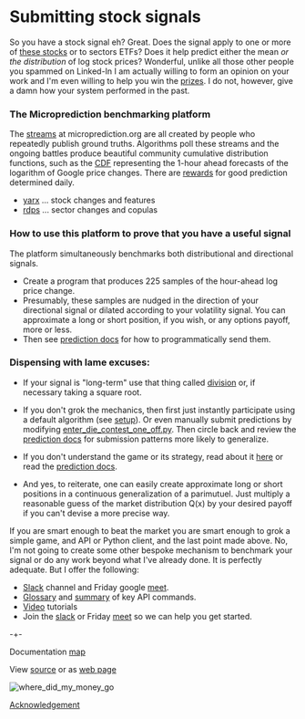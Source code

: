 # Submitting stock signals

So you have a stock signal eh? Great. Does the signal apply to one or more of [these stocks](https://raw.githubusercontent.com/microprediction/microprediction/master/microprediction/live/xraytickers.json) or to sectors ETFs? Does it help predict either the mean *or the distribution* of log stock prices? Wonderful, unlike all those other people you spammed on Linked-In I am actually willing to form an opinion on your work and I'm even willing to help you win the [prizes](https://microprediction.github.io/microprediction/prizes.html). I do not, however, give a damn how your system performed in the past.     

### The Microprediction benchmarking platform

The [streams](https://www.microprediction.org/browse_streams.html) at
microprediction.org are all created by people who repeatedly publish ground truths. Algorithms
poll these streams and the ongoing battles produce 
beautiful community cumulative distribution functions, such as the [CDF](https://www.microprediction.org/stream_dashboard.html?stream=quick_yarx_goog&horizon=3555) representing the 1-hour ahead
forecasts of the logarithm of Google price changes. There are [rewards](https://www.microprediction.com/competitions/daily) for good prediction determined daily. 

 - [yarx](https://microprediction.github.io/microprediction/yarx.html) ... stock changes and features
 - [rdps](https://microprediction.github.io/microprediction/rdps.html) ... sector changes and copulas

### How to use this platform to prove that you have a useful signal
The platform simultaneously benchmarks both distributional and directional signals. 

 - Create a program that produces 225 samples of the hour-ahead log price change. 
 - Presumably, these samples are nudged in the direction of your directional signal or dilated according to your volatility signal. You can approximate a long or short position, if you wish, or any options payoff, more or less.   
 - Then see [prediction docs](https://microprediction.github.io/microprediction/predict.html) for how to programmatically send them. 


### Dispensing with lame excuses:

- If your signal is "long-term" use that thing called [division](https://en.wikipedia.org/wiki/Division_(mathematics)) or, if necessary taking a square root. 

- If you don't grok the mechanics, then first just instantly participate using a default algorithm (see [setup](https://microprediction.github.io/microprediction/setup.html)). Or even manually submit predictions by modifying
[enter_die_contest_one_off.py](https://github.com/microprediction/microprediction/blob/master/hello_world/enter_die_contest_one_off.py). Then circle back and review the [prediction docs](https://microprediction.github.io/microprediction/predict.html) for submission patterns more likely to generalize.

- If you don't understand the game or its strategy, read about it [here](https://www.microprediction.com/blog/intro) or read the [prediction docs](https://microprediction.github.io/microprediction/predict.html). 

- And yes, to reiterate, one can easily create approximate long or short positions in a continuous generalization of a parimutuel. Just multiply a reasonable guess of the market distribution Q(x) by your desired payoff if you can't devise a more precise way. 


If you are smart enough to beat the market you are smart enough to grok a simple game, and API or Python client, and the last point made above. No, I'm not going to create some other bespoke mechanism to benchmark your signal or do any work beyond what I've already done. It is perfectly adequate. But I offer the following: 

 - [Slack](https://microprediction.github.io/microprediction/slack.html) channel and Friday google [meet](https://microprediction.github.io/microprediction/meet.html).
 - [Glossary](https://microprediction.github.io/microprediction/glossary.html) and [summary](https://microprediction.github.io/microprediction/summary.html) of key API commands.
 - [Video](https://microprediction.github.io/microprediction/videos.html) tutorials
 - Join the [slack](https://microprediction.github.io/microprediction/slack.html) or Friday [meet](https://microprediction.github.io/microprediction/meet.html) so we can help you get started.
  
  
-+- 

Documentation [map](https://microprediction.github.io/microprediction/map.html) 

View [source](https://github.com/microprediction/microprediction/blob/master/docs/signals.md) or as [web page](https://microprediction.github.io/microprediction/signals)


![where_did_my_money_go](/microprediction/assets/images/where_did_my_money_go.png)

[Acknowledgement](https://xkcd.com/1570/)




